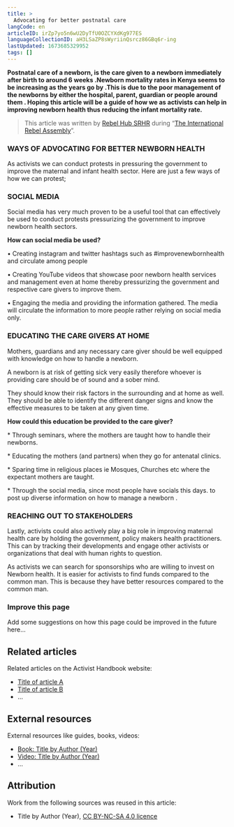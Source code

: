 ```yaml
---
title: >
  Advocating for better postnatal care
langCode: en
articleID: irZp7yo5n6wU2DyTfU0OZCYXdKg977ES
languageCollectionID: aH3LSaZP8sWyriinQsrcz86GBq6r-ing
lastUpdated: 1673685329952
tags: []
---
```


**Postnatal care of a newborn, is the care given to a newborn immediately after birth to around 6 weeks .Newborn mortality rates in Kenya seems to be increasing as the years go by .This is due to the poor management of the newborns by either the hospital, parent, guardian or people around them . Hoping this article will be a guide of how we as activists can help in improving newborn health thus reducing the infant mortality rate.**

> This article was written by [Rebel Hub SRHR](https://www.instagram.com/__wanjikumwangi/?igshid=YmMyMTA2M2Y%3D) during “[The International Rebel Assembly](/rebelassembly/hub)”.

### **WAYS OF ADVOCATING FOR BETTER NEWBORN HEALTH**

As activists we can conduct protests in pressuring the government to improve the maternal and infant health sector. Here are just a few ways of how we can protest;

### **SOCIAL MEDIA**

Social media has very much proven to be a useful tool that can effectively be used to conduct protests pressurizing the government to improve newborn health sectors.

**How can social media be used?**

• Creating instagram and twitter hashtags such as #improvenewbornhealth and circulate among people

• Creating YouTube videos that showcase poor newborn health services and management even at home thereby pressurizing the government and respective care givers to improve them.

• Engaging the media and providing the information gathered. The media will circulate the information to more people rather relying on social media only.

### **EDUCATING THE CARE GIVERS AT HOME**

Mothers, guardians and any necessary care giver should be well equipped with knowledge on how to handle a newborn.

A newborn is at risk of getting sick very easily therefore whoever is providing care should be of sound and a sober mind.

They should know their risk factors in the surrounding and at home as well. They should be able to identify the different danger signs and know the effective measures to be taken at any given time.

**How could this education be provided to the care giver?**

\* Through seminars, where the mothers are taught how to handle their newborns.

\* Educating the mothers (and partners) when they go for antenatal clinics.

\* Sparing time in religious places ie Mosques, Churches etc where the expectant mothers are taught.

\* Through the social media, since most people have socials this days. to post up diverse information on how to manage a newborn .

### **REACHING OUT TO STAKEHOLDERS**

Lastly, activists could also actively play a big role in improving maternal health care by holding the government, policy makers health practitioners. This can by tracking their developments and engage other activists or organizations that deal with human rights to question.

As activists we can search for sponsorships who are willing to invest on Newborn health. It is easier for activists to find funds compared to the common man. This is because they have better resources compared to the common man.

### **Improve this page**

Add some suggestions on how this page could be improved in the future here…

## Related articles

Related articles on the Activist Handbook website:

-   [Title of article A](/home)
-   [Title of article B](/home)
-   …

## External resources

External resources like guides, books, videos:

-   [Book: Title by Author (Year)](/support/content/reference)
-   [Video: Title by Author (Year)](/support/content/reference)
-   …

## Attribution

Work from the following sources was reused in this article:

-   Title by Author (Year), [CC BY-NC-SA 4.0 licence](https://creativecommons.org/licenses/by-nc-sa/4.0/)